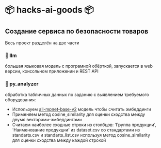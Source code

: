# :package: hacks-ai-goods :package:

## Создание сервиса по безопасности товаров

Весь проект разделён на две части

### :speech_balloon: llm

большая языковая модель с програмной обёрткой, запускается в web версии, консольном приложении и REST API

### :snake: py_analyzer

обработка табличных данных по заданию с выявлением требуемого оборудования:

- Используем [all-mpnet-base-v2](https://huggingface.co/sentence-transformers/all-mpnet-base-v2) модель чтобы считать эмбеддинги 
- Применяем метод cosine_similarity для оценки сходства между двумя векторами-эмбеддингами 
- Считаем наиболее сходные строки из столбцов: 'Группа продукции', 'Наименование продукции' из dataset.csv со стандартами из standarts.csv и standarts_list.csv используя метод cosine_similarity для оценки сходства между каждой строкой

